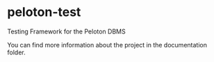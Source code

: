 # peloton-test
Testing Framework for the Peloton DBMS

You can find more information about the project in the documentation folder.
